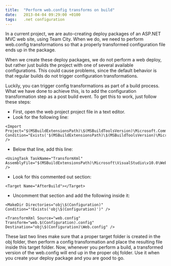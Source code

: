 ```yaml
---
title:  "Perform web.config transforms on build"
date: 	2013-04-04 09:29:00 +0100
tags: 	.net configuration
---
```



In a current project, we are auto-creating deploy packages of an ASP.NET MVC web
site, using Team City. When we do, we need to perform web.config transformations
so that a properly transformed configuration file ends up in the package.

When we create these deploy packages, we do not perform a web deploy, but rather
just builds the project with one of several available configurations. This could
cause problems, since the default behavior is that regular builds do not trigger
configuration transformations.

Luckily, you can trigger config transformations as part of a build process. What
we have done to achieve this, is to add the configuration transformation step as
a post build event. To get this to work, just follow these steps:

* First, open the web project project file in a text editor.
* Look for the following line:

```
<Import Project="$(MSBuildExtensionsPath)\$(MSBuildToolsVersion)\Microsoft.Common.props" Condition="Exists('$(MSBuildExtensionsPath)\$(MSBuildToolsVersion)\Microsoft.Common.props')" />
```

* Below that line, add this line: 

```
<UsingTask TaskName="TransformXml" AssemblyFile="$(MSBuildExtensionsPath)\Microsoft\VisualStudio\v10.0\Web\Microsoft.Web.Publishing.Tasks.dll" />
```

* Look for this commented out section:

```
<Target Name="AfterBuild"></Target>
```

* Uncomment that section and add the following inside it:

```
<MakeDir Directories="obj\$(Configuration)" Condition="!Exists('obj\$(Configuration)')" />
```

```
<TransformXml Source="web.config" Transform="web.$(Configuration).config" Destination="obj\$(Configuration)\Web.config" />
```

These last two lines make sure that a proper target folder is created in the obj
folder, then perform a config transformation and place the resulting file inside
this target folder. Now, whenever you perform a build, a transformed version of
the web.config will end up in the proper obj folder. Use it when you create your
deploy package and you are good to go.